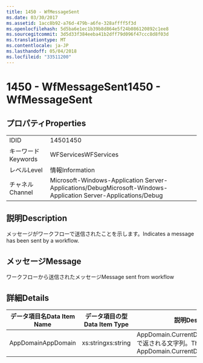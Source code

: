 ```yaml
---
title: 1450 - WfMessageSent
ms.date: 03/30/2017
ms.assetid: 1acc8b92-a76d-479b-a6fe-328affff5f3d
ms.openlocfilehash: 5d5ba6e1ec1b39b8d864e5f24b086120892c1ee8
ms.sourcegitcommit: 3d5d33f384eeba41b2dff79d096f47ccc8d8f03d
ms.translationtype: MT
ms.contentlocale: ja-JP
ms.lasthandoff: 05/04/2018
ms.locfileid: "33511200"
---
```

# <a name="1450---wfmessagesent"></a><span data-ttu-id="1ca10-102">1450 - WfMessageSent</span><span class="sxs-lookup"><span data-stu-id="1ca10-102">1450 - WfMessageSent</span></span>
## <a name="properties"></a><span data-ttu-id="1ca10-103">プロパティ</span><span class="sxs-lookup"><span data-stu-id="1ca10-103">Properties</span></span>  
  
|||  
|-|-|  
|<span data-ttu-id="1ca10-104">ID</span><span class="sxs-lookup"><span data-stu-id="1ca10-104">ID</span></span>|<span data-ttu-id="1ca10-105">1450</span><span class="sxs-lookup"><span data-stu-id="1ca10-105">1450</span></span>|  
|<span data-ttu-id="1ca10-106">キーワード</span><span class="sxs-lookup"><span data-stu-id="1ca10-106">Keywords</span></span>|<span data-ttu-id="1ca10-107">WFServices</span><span class="sxs-lookup"><span data-stu-id="1ca10-107">WFServices</span></span>|  
|<span data-ttu-id="1ca10-108">レベル</span><span class="sxs-lookup"><span data-stu-id="1ca10-108">Level</span></span>|<span data-ttu-id="1ca10-109">情報</span><span class="sxs-lookup"><span data-stu-id="1ca10-109">Information</span></span>|  
|<span data-ttu-id="1ca10-110">チャネル</span><span class="sxs-lookup"><span data-stu-id="1ca10-110">Channel</span></span>|<span data-ttu-id="1ca10-111">Microsoft-Windows-Application Server-Applications/Debug</span><span class="sxs-lookup"><span data-stu-id="1ca10-111">Microsoft-Windows-Application Server-Applications/Debug</span></span>|  
  
## <a name="description"></a><span data-ttu-id="1ca10-112">説明</span><span class="sxs-lookup"><span data-stu-id="1ca10-112">Description</span></span>  
 <span data-ttu-id="1ca10-113">メッセージがワークフローで送信されたことを示します。</span><span class="sxs-lookup"><span data-stu-id="1ca10-113">Indicates a message has been sent by a workflow.</span></span>  
  
## <a name="message"></a><span data-ttu-id="1ca10-114">メッセージ</span><span class="sxs-lookup"><span data-stu-id="1ca10-114">Message</span></span>  
 <span data-ttu-id="1ca10-115">ワークフローから送信されたメッセージ</span><span class="sxs-lookup"><span data-stu-id="1ca10-115">Message sent from workflow</span></span>  
  
## <a name="details"></a><span data-ttu-id="1ca10-116">詳細</span><span class="sxs-lookup"><span data-stu-id="1ca10-116">Details</span></span>  
  
|<span data-ttu-id="1ca10-117">データ項目名</span><span class="sxs-lookup"><span data-stu-id="1ca10-117">Data Item Name</span></span>|<span data-ttu-id="1ca10-118">データ項目の型</span><span class="sxs-lookup"><span data-stu-id="1ca10-118">Data Item Type</span></span>|<span data-ttu-id="1ca10-119">説明</span><span class="sxs-lookup"><span data-stu-id="1ca10-119">Description</span></span>|  
|--------------------|--------------------|-----------------|  
|<span data-ttu-id="1ca10-120">AppDomain</span><span class="sxs-lookup"><span data-stu-id="1ca10-120">AppDomain</span></span>|<span data-ttu-id="1ca10-121">xs:string</span><span class="sxs-lookup"><span data-stu-id="1ca10-121">xs:string</span></span>|<span data-ttu-id="1ca10-122">AppDomain.CurrentDomain.FriendlyName で返される文字列。</span><span class="sxs-lookup"><span data-stu-id="1ca10-122">The string returned by AppDomain.CurrentDomain.FriendlyName.</span></span>|
